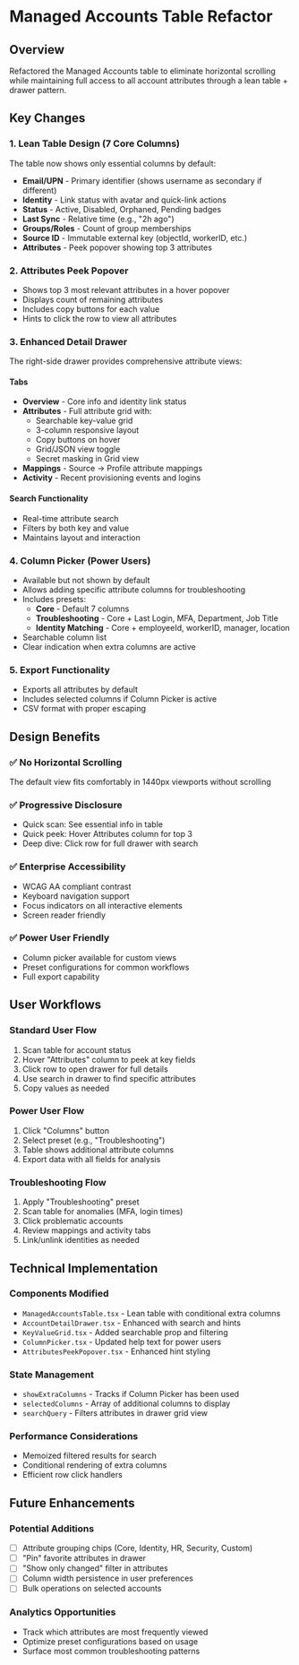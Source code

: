 # Managed Accounts Table Refactor

## Overview
Refactored the Managed Accounts table to eliminate horizontal scrolling while maintaining full access to all account attributes through a lean table + drawer pattern.

## Key Changes

### 1. Lean Table Design (7 Core Columns)
The table now shows only essential columns by default:
- **Email/UPN** - Primary identifier (shows username as secondary if different)
- **Identity** - Link status with avatar and quick-link actions
- **Status** - Active, Disabled, Orphaned, Pending badges
- **Last Sync** - Relative time (e.g., "2h ago")
- **Groups/Roles** - Count of group memberships
- **Source ID** - Immutable external key (objectId, workerID, etc.)
- **Attributes** - Peek popover showing top 3 attributes

### 2. Attributes Peek Popover
- Shows top 3 most relevant attributes in a hover popover
- Displays count of remaining attributes
- Includes copy buttons for each value
- Hints to click the row to view all attributes

### 3. Enhanced Detail Drawer
The right-side drawer provides comprehensive attribute views:

#### Tabs
- **Overview** - Core info and identity link status
- **Attributes** - Full attribute grid with:
  - Searchable key-value grid
  - 3-column responsive layout
  - Copy buttons on hover
  - Grid/JSON view toggle
  - Secret masking in Grid view
- **Mappings** - Source → Profile attribute mappings
- **Activity** - Recent provisioning events and logins

#### Search Functionality
- Real-time attribute search
- Filters by both key and value
- Maintains layout and interaction

### 4. Column Picker (Power Users)
- Available but not shown by default
- Allows adding specific attribute columns for troubleshooting
- Includes presets:
  - **Core** - Default 7 columns
  - **Troubleshooting** - Core + Last Login, MFA, Department, Job Title
  - **Identity Matching** - Core + employeeId, workerID, manager, location
- Searchable column list
- Clear indication when extra columns are active

### 5. Export Functionality
- Exports all attributes by default
- Includes selected columns if Column Picker is active
- CSV format with proper escaping

## Design Benefits

### ✅ No Horizontal Scrolling
The default view fits comfortably in 1440px viewports without scrolling

### ✅ Progressive Disclosure
- Quick scan: See essential info in table
- Quick peek: Hover Attributes column for top 3
- Deep dive: Click row for full drawer with search

### ✅ Enterprise Accessibility
- WCAG AA compliant contrast
- Keyboard navigation support
- Focus indicators on all interactive elements
- Screen reader friendly

### ✅ Power User Friendly
- Column picker available for custom views
- Preset configurations for common workflows
- Full export capability

## User Workflows

### Standard User Flow
1. Scan table for account status
2. Hover "Attributes" column to peek at key fields
3. Click row to open drawer for full details
4. Use search in drawer to find specific attributes
5. Copy values as needed

### Power User Flow
1. Click "Columns" button
2. Select preset (e.g., "Troubleshooting")
3. Table shows additional attribute columns
4. Export data with all fields for analysis

### Troubleshooting Flow
1. Apply "Troubleshooting" preset
2. Scan table for anomalies (MFA, login times)
3. Click problematic accounts
4. Review mappings and activity tabs
5. Link/unlink identities as needed

## Technical Implementation

### Components Modified
- `ManagedAccountsTable.tsx` - Lean table with conditional extra columns
- `AccountDetailDrawer.tsx` - Enhanced with search and hints
- `KeyValueGrid.tsx` - Added searchable prop and filtering
- `ColumnPicker.tsx` - Updated help text for power users
- `AttributesPeekPopover.tsx` - Enhanced hint styling

### State Management
- `showExtraColumns` - Tracks if Column Picker has been used
- `selectedColumns` - Array of additional columns to display
- `searchQuery` - Filters attributes in drawer grid view

### Performance Considerations
- Memoized filtered results for search
- Conditional rendering of extra columns
- Efficient row click handlers

## Future Enhancements

### Potential Additions
- [ ] Attribute grouping chips (Core, Identity, HR, Security, Custom)
- [ ] "Pin" favorite attributes in drawer
- [ ] "Show only changed" filter in attributes
- [ ] Column width persistence in user preferences
- [ ] Bulk operations on selected accounts

### Analytics Opportunities
- Track which attributes are most frequently viewed
- Optimize preset configurations based on usage
- Surface most common troubleshooting patterns
